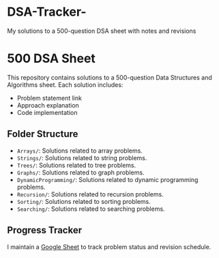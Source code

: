 # DSA-Tracker-
My solutions to a 500-question DSA sheet with notes and revisions
# 500 DSA Sheet

This repository contains solutions to a 500-question Data Structures and Algorithms sheet. Each solution includes:
- Problem statement link
- Approach explanation
- Code implementation

## Folder Structure

- `Arrays/`: Solutions related to array problems.
- `Strings/`: Solutions related to string problems.
- `Trees/`: Solutions related to tree problems.
- `Graphs/`: Solutions related to graph problems.
- `DynamicProgramming/`: Solutions related to dynamic programming problems.
- `Recursion/`: Solutions related to recursion problems.
- `Sorting/`: Solutions related to sorting problems.
- `Searching/`: Solutions related to searching problems.

## Progress Tracker

I maintain a [Google Sheet](https://link-to-your-tracker.com) to track problem status and revision schedule.

